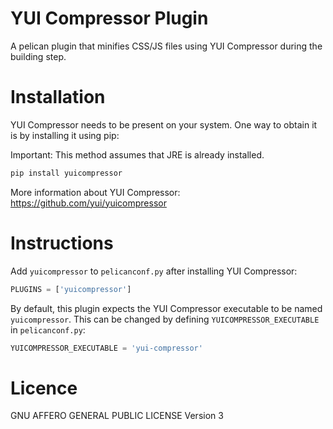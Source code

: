 # YUI Compressor Plugin

A pelican plugin that minifies CSS/JS files using YUI Compressor during the
building step.

# Installation

YUI Compressor needs to be present on your system. One way to obtain it is by
installing it using pip:

Important: This method assumes that JRE is already installed.

```bash
pip install yuicompressor
```

More information about YUI Compressor: https://github.com/yui/yuicompressor

# Instructions

Add `yuicompressor` to `pelicanconf.py` after installing YUI Compressor:

```python
PLUGINS = ['yuicompressor']
```

By default, this plugin expects the YUI Compressor executable to be named
`yuicompressor`. This can be changed by defining `YUICOMPRESSOR_EXECUTABLE` in
`pelicanconf.py`:

```python
YUICOMPRESSOR_EXECUTABLE = 'yui-compressor'
```

# Licence

GNU AFFERO GENERAL PUBLIC LICENSE Version 3
